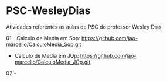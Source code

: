 # PSC-WesleyDias

Atividades referentes as aulas de PSC do professor Wesley Dias

01 - Calculo de Media em Sop: https://github.com/jao-marcello/CalculoMedia_Sop.git
   - Calculo de Media em JOp: https://github.com/jao-marcello/CalculoMedia_JOp.git

02 - 


